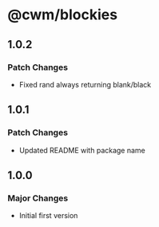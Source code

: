 # @cwm/blockies

## 1.0.2

### Patch Changes

- Fixed rand always returning blank/black

## 1.0.1

### Patch Changes

- Updated README with package name

## 1.0.0

### Major Changes

- Initial first version

